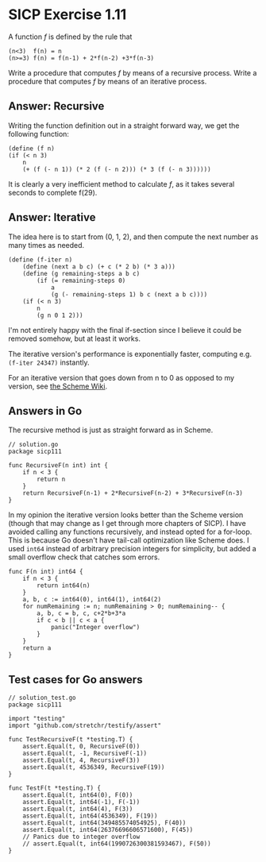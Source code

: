 # SICP Exercise 1.11

A function *f* is defined by the rule that

	(n<3)  f(n) = n
	(n>=3) f(n) = f(n-1) + 2*f(n-2) +3*f(n-3)

Write a procedure that computes *f* by means of a recursive process.
Write a procedure that computes *f* by means of an iterative process.

## Answer: Recursive

Writing the function definition out in a straight forward way,
we get the following function:

	(define (f n)
	(if (< n 3)
		n
		(+ (f (- n 1)) (* 2 (f (- n 2))) (* 3 (f (- n 3))))))

It is clearly a very inefficient method to calculate *f*, as it
takes several seconds to complete f(29).

## Answer: Iterative

The idea here is to start from (0, 1, 2), and then
compute the next number as many times as needed.

	(define (f-iter n)
		(define (next a b c) (+ c (* 2 b) (* 3 a)))
		(define (g remaining-steps a b c)
			(if (= remaining-steps 0)
				a
				(g (- remaining-steps 1) b c (next a b c))))
		(if (< n 3)
			n
			(g n 0 1 2)))

I'm not entirely happy with the final if-section since I believe it could be
removed somehow, but at least it works.

The iterative version's performance is exponentially faster, computing e.g. `(f-iter 24347)` instantly.

For an iterative version that goes down from n to 0 as opposed to my version, see [the Scheme Wiki](http://community.schemewiki.org/?sicp-ex-1.11).

## Answers in Go

The recursive method is just as straight forward as in Scheme.

	// solution.go
	package sicp111

	func RecursiveF(n int) int {
		if n < 3 {
			return n
		}
		return RecursiveF(n-1) + 2*RecursiveF(n-2) + 3*RecursiveF(n-3)
	}

In my opinion the iterative version looks better than the Scheme version 
(though that may change as I get through more chapters of SICP).
I have avoided calling any functions recursively, and instead opted
for a for-loop. This is because Go doesn't have tail-call optimization like Scheme does.
I used `int64` instead of arbitrary precision integers for simplicity,
but added a small overflow check that catches som errors.

	func F(n int) int64 {
		if n < 3 {
			return int64(n)
		}
		a, b, c := int64(0), int64(1), int64(2)
		for numRemaining := n; numRemaining > 0; numRemaining-- {
			a, b, c = b, c, c+2*b+3*a
			if c < b || c < a {
				panic("Integer overflow")
			}
		}
		return a
	}

## Test cases for Go answers

	// solution_test.go
	package sicp111

	import "testing"
	import "github.com/stretchr/testify/assert"

	func TestRecursiveF(t *testing.T) {
		assert.Equal(t, 0, RecursiveF(0))
		assert.Equal(t, -1, RecursiveF(-1))
		assert.Equal(t, 4, RecursiveF(3))
		assert.Equal(t, 4536349, RecursiveF(19))
	}

	func TestF(t *testing.T) {
		assert.Equal(t, int64(0), F(0))
		assert.Equal(t, int64(-1), F(-1))
		assert.Equal(t, int64(4), F(3))
		assert.Equal(t, int64(4536349), F(19))
		assert.Equal(t, int64(349485574054925), F(40))
		assert.Equal(t, int64(26376696606571600), F(45))
		// Panics due to integer overflow
		// assert.Equal(t, int64(1990726300381593467), F(50))
	}
